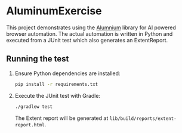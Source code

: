 # AluminumExercise
This project demonstrates using the [Alumnium](https://github.com/alumnium-hq/alumnium) library for AI powered browser automation.
The actual automation is written in Python and executed from a JUnit test which also generates an ExtentReport.

## Running the test

1. Ensure Python dependencies are installed:
   ```bash
   pip install -r requirements.txt
   ```
2. Execute the JUnit test with Gradle:
   ```bash
   ./gradlew test
   ```
   The Extent report will be generated at `lib/build/reports/extent-report.html`.
